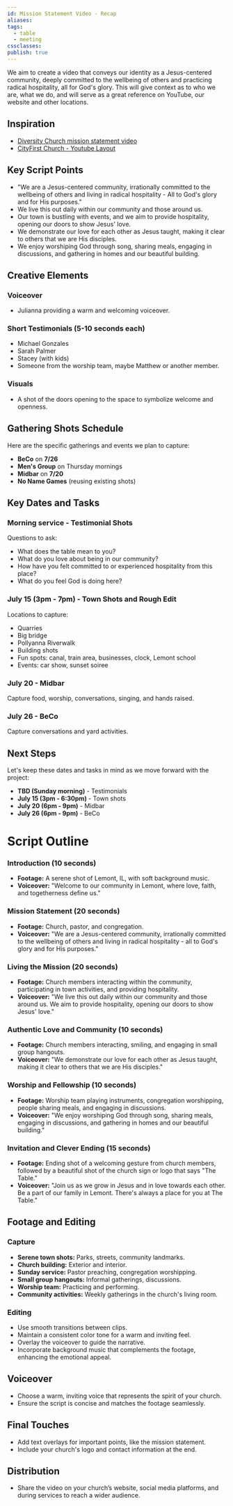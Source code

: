 ```yaml
---
id: Mission Statement Video - Recap
aliases: 
tags:
  - table
  - meeting
cssclasses: 
publish: true
---
```

We aim to create a video that conveys our identity as a Jesus-centered community, deeply committed to the wellbeing of others and practicing radical hospitality, all for God's glory. This will give context as to who we are, what we do, and will serve as a great reference on YouTube, our website and other locations.

## Inspiration
- [Diversity Church mission statement video](https://youtu.be/6R3tcd1tac0)
- [CityFirst Church - Youtube Layout](https://www.youtube.com/@cityfirstchurch)

## Key Script Points
- "We are a Jesus-centered community, irrationally committed to the wellbeing of others and living in radical hospitality - All to God's glory and for His purposes."
- We live this out daily within our community and those around us.
- Our town is bustling with events, and we aim to provide hospitality, opening our doors to show Jesus' love.
- We demonstrate our love for each other as Jesus taught, making it clear to others that we are His disciples.
- We enjoy worshiping God through song, sharing meals, engaging in discussions, and gathering in homes and our beautiful building.

## Creative Elements
### Voiceover
- Julianna providing a warm and welcoming voiceover.

### Short Testimonials (5-10 seconds each)
- Michael Gonzales
- Sarah Palmer
- Stacey (with kids)
- Someone from the worship team, maybe Matthew or another member.

### Visuals
- A shot of the doors opening to the space to symbolize welcome and openness.

## Gathering Shots Schedule
Here are the specific gatherings and events we plan to capture:

- **BeCo** on **7/26**
- **Men's Group** on Thursday mornings
- **Midbar** on **7/20**
- **No Name Games** (reusing existing shots)

## Key Dates and Tasks
### Morning service - Testimonial Shots
Questions to ask:
- What does the table mean to you?
- What do you love about being in our community?
- How have you felt committed to or experienced hospitality from this place?
- What do you feel God is doing here?

### July 15 (3pm - 7pm) - Town Shots and Rough Edit
Locations to capture:
- Quarries
- Big bridge
- Pollyanna Riverwalk
- Building shots
- Fun spots: canal, train area, businesses, clock, Lemont school
- Events: car show, sunset soiree

### July 20 - Midbar
Capture food, worship, conversations, singing, and hands raised.

### July 26 - BeCo
Capture conversations and yard activities.

## Next Steps
Let's keep these dates and tasks in mind as we move forward with the project:
- **TBD (Sunday morning)** - Testimonials
- **July 15 (3pm - 6:30pm)** - Town shots
- **July 20 (6pm - 9pm)** - Midbar
- **July 26 (6pm - 9pm)** - BeCo


# Script Outline

### Introduction (10 seconds)
- **Footage:** A serene shot of Lemont, IL, with soft background music.
- **Voiceover:** "Welcome to our community in Lemont, where love, faith, and togetherness define us."

### Mission Statement (20 seconds)
- **Footage:** Church, pastor, and congregation.
- **Voiceover:** "We are a Jesus-centered community, irrationally committed to the wellbeing of others and living in radical hospitality - all to God's glory and for His purposes."

### Living the Mission (20 seconds)
- **Footage:** Church members interacting within the community, participating in town activities, and providing hospitality.
- **Voiceover:** "We live this out daily within our community and those around us. We aim to provide hospitality, opening our doors to show Jesus' love."

### Authentic Love and Community (10 seconds)
- **Footage:** Church members interacting, smiling, and engaging in small group hangouts.
- **Voiceover:** "We demonstrate our love for each other as Jesus taught, making it clear to others that we are His disciples."

### Worship and Fellowship (10 seconds)
- **Footage:** Worship team playing instruments, congregation worshipping, people sharing meals, and engaging in discussions.
- **Voiceover:** "We enjoy worshiping God through song, sharing meals, engaging in discussions, and gathering in homes and our beautiful building."

### Invitation and Clever Ending (15 seconds)
- **Footage:** Ending shot of a welcoming gesture from church members, followed by a beautiful shot of the church sign or logo that says "The Table."
- **Voiceover:** "Join us as we grow in Jesus and in love towards each other. Be a part of our family in Lemont. There's always a place for you at The Table."

## Footage and Editing

### Capture
- **Serene town shots:** Parks, streets, community landmarks.
- **Church building:** Exterior and interior.
- **Sunday service:** Pastor preaching, congregation worshipping.
- **Small group hangouts:** Informal gatherings, discussions.
- **Worship team:** Practicing and performing.
- **Community activities:** Weekly gatherings in the church's living room.

### Editing
- Use smooth transitions between clips.
- Maintain a consistent color tone for a warm and inviting feel.
- Overlay the voiceover to guide the narrative.
- Incorporate background music that complements the footage, enhancing the emotional appeal.

## Voiceover
- Choose a warm, inviting voice that represents the spirit of your church.
- Ensure the script is concise and matches the footage seamlessly.

## Final Touches
- Add text overlays for important points, like the mission statement.
- Include your church's logo and contact information at the end.

## Distribution
- Share the video on your church’s website, social media platforms, and during services to reach a wider audience.